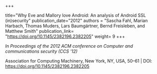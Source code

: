 +++

title="Why Eve and Mallory love Android: An analysis of Android SSL (in)security"
publication_date="2012"
authors = "Sascha Fahl, Marian Harbach, Thomas Muders, Lars Baumgärtner, Bernd Freisleben, and Matthew Smith"
publication_link= "https://doi.org/10.1145/2382196.2382205"
weight= 9
+++


*In Proceedings of the 2012 ACM conference on Computer and communications security (CCS '12)*

Association for Computing Machinery, New York, NY, USA, 50–61 | DOI: https://doi.org/10.1145/2382196.2382205
